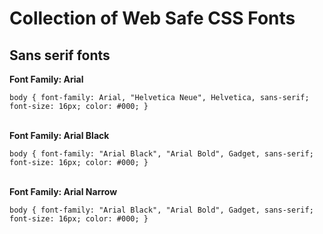 # Collection of Web Safe CSS Fonts

## Sans serif fonts
**Font Family: Arial**

`body {
     font-family: Arial, "Helvetica Neue", Helvetica, sans-serif; 
     font-size: 16px;
     color: #000;
}`<br/><br/>

**Font Family: Arial Black**

`body {
     font-family: "Arial Black", "Arial Bold", Gadget, sans-serif;
     font-size: 16px;
     color: #000;
}`<br/><br/>

**Font Family: Arial Narrow**

`body {
     font-family: "Arial Black", "Arial Bold", Gadget, sans-serif;
     font-size: 16px;
     color: #000;
}`<br/><br/>

